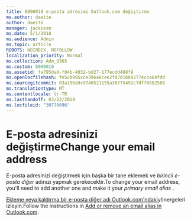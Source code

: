 ```yaml
---
title: 8000010 e-posta adresimi Outlook.com değiştirme
ms.author: daeite
author: daeite
manager: jackiesm
ms.date: 5/1/2018
ms.audience: Admin
ms.topic: article
ROBOTS: NOINDEX, NOFOLLOW
localization_priority: Normal
ms.collection: Adm_O365
ms.custom: 8000010
ms.assetid: fa795da0-f04b-4032-bd27-177ecdd488f9
ms.openlocfilehash: fe5cb995cce396a8cee2fd7d1b892774cca64fdd
ms.sourcegitcommit: 03a156a9c9740521155a30775492c7dff0982588
ms.translationtype: MT
ms.contentlocale: tr-TR
ms.lasthandoff: 03/22/2019
ms.locfileid: "30776696"
---
```

# <a name="change-your-email-address"></a><span data-ttu-id="22e49-102">E-posta adresinizi değiştirme</span><span class="sxs-lookup"><span data-stu-id="22e49-102">Change your email address</span></span>

<span data-ttu-id="22e49-103">E-posta adresinizi değiştirmek için başka bir tane eklemek ve *birincil e-posta diğer* adınızı yapmak gerekecektir.</span><span class="sxs-lookup"><span data-stu-id="22e49-103">To change your email address, you'll need to add another one and make it your  *primary email alias*  .</span></span> 
  
<span data-ttu-id="22e49-104">[Ekleme veya kaldırma bir e-posta diğer adı Outlook.com'ndaki](https://go.microsoft.com/fwlink/p/?linkid=873115)yönergeleri izleyin.</span><span class="sxs-lookup"><span data-stu-id="22e49-104">Follow the instructions in [Add or remove an email alias in Outlook.com](https://go.microsoft.com/fwlink/p/?linkid=873115).</span></span>
  

